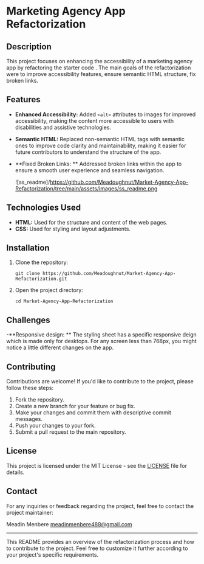 # Marketing Agency App Refactorization

## Description

This project focuses on enhancing the accessibility of a marketing agency app by refactoring the starter code <link>. The main goals of the refactorization were to improve accessibility features, ensure semantic HTML structure, fix broken links.

## Features

- **Enhanced Accessibility:** Added `<alt>` attributes to images for improved accessibility, making the content more accessible to users with disabilities and assistive technologies.
- **Semantic HTML:** Replaced non-semantic HTML tags with semantic ones to improve code clarity and maintainability, making it easier for future contributors to understand the structure of the app.
- **Fixed Broken Links: ** Addressed broken links within the app to ensure a smooth user experience and seamless navigation.

  ![ss_readme]/https://github.com/Meadoughnut/Market-Agency-App-Refactorization/tree/main/assets/images/ss_readme.png

## Technologies Used

- **HTML:** Used for the structure and content of the web pages.
- **CSS:** Used for styling and layout adjustments.

## Installation

1. Clone the repository:
   ```
   git clone https://github.com/Meadoughnut/Market-Agency-App-Refactorization.git
   ```
2. Open the project directory:
   ```
   cd Market-Agency-App-Refactorization
   ```
## Challenges 
-**Responsive design: ** The styling sheet has a specific responsive deign which is made only for desktops. For any screen less than 768px, you might notice a little different changes on  the app.

## Contributing

Contributions are welcome! If you'd like to contribute to the project, please follow these steps:

1. Fork the repository.
2. Create a new branch for your feature or bug fix.
3. Make your changes and commit them with descriptive commit messages.
4. Push your changes to your fork.
5. Submit a pull request to the main repository.

## License

This project is licensed under the MIT License - see the [LICENSE](LICENSE) file for details.

## Contact

For any inquiries or feedback regarding the project, feel free to contact the project maintainer:

Meadin Menbere
meadinmenbere488@gmail.com

---

This README provides an overview of the refactorization process and how to contribute to the project. Feel free to customize it further according to your project's specific requirements.
